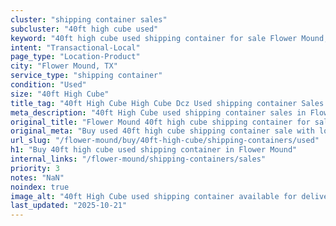 ```yaml
---
cluster: "shipping container sales"
subcluster: "40ft high cube used"
keyword: "40ft high cube used shipping container for sale Flower Mound, TX"
intent: "Transactional-Local"
page_type: "Location-Product"
city: "Flower Mound, TX"
service_type: "shipping container"
condition: "Used"
size: "40ft High Cube"
title_tag: "40ft High Cube High Cube Dcz Used shipping container Sales in Flower Mound | LC Container"
meta_description: "40ft High Cube used shipping container sales in Flower Mound. High cube containers with extra height. Fast delivery, competitive pricing. Serving shipping containers area. Quote ID: NBR. Call (214) 524-4168 for your free quote today."
original_title: "Flower Mound 40ft high cube shipping container for sale | LC"
original_meta: "Buy used 40ft high cube shipping container sale with local delivery in Flower Mound, TX. LC Container — local Since 2003. Request a fast quote today."
url_slug: "/flower-mound/buy/40ft-high-cube/shipping-containers/used"
h1: "Buy 40ft high cube used shipping container in Flower Mound"
internal_links: "/flower-mound/shipping-containers/sales"
priority: 3
notes: "NaN"
noindex: true
image_alt: "40ft High Cube used shipping container available for delivery in Flower Mound"
last_updated: "2025-10-21"
---
```


<!-- TODO: Add unique city/inventory copy, images, and internal links here. -->
